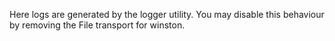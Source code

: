 Here logs are generated by the logger utility.
You may disable this behaviour by removing the File transport for winston.
